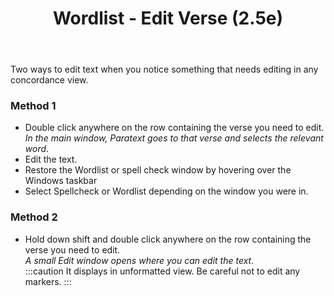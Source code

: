 ﻿---
title:  Wordlist - Edit Verse (2.5e)
---
Two ways to edit text when you notice something that needs editing in any concordance view.

### Method 1

-   Double click anywhere on the row containing the verse you need to edit.  
    *In the main window, Paratext goes to that verse and selects the relevant word*.
-   Edit the text.
-   Restore the Wordlist or spell check window by hovering over the Windows taskbar
-   Select Spellcheck or Wordlist depending on the window you were in.

### Method 2

-   Hold down shift and double click anywhere on the row containing the verse you need to edit.  
    *A small Edit window opens where you can edit the text*.  
:::caution
It displays in unformatted view. Be careful not to edit any markers.
:::
